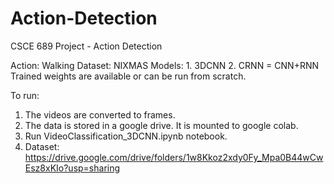 # Action-Detection
CSCE 689 Project - Action Detection

Action: Walking
Dataset: NIXMAS
Models:
	1. 3DCNN
	2. CRNN = CNN+RNN
Trained weights are available or can be run from scratch.

To run:

1. The videos are converted to frames.
2. The data is stored in a google drive. It is mounted to google colab.
3. Run VideoClassification_3DCNN.ipynb notebook. 
4. Dataset: https://drive.google.com/drive/folders/1w8Kkoz2xdy0Fy_Mpa0B44wCwEsz8xKIo?usp=sharing
